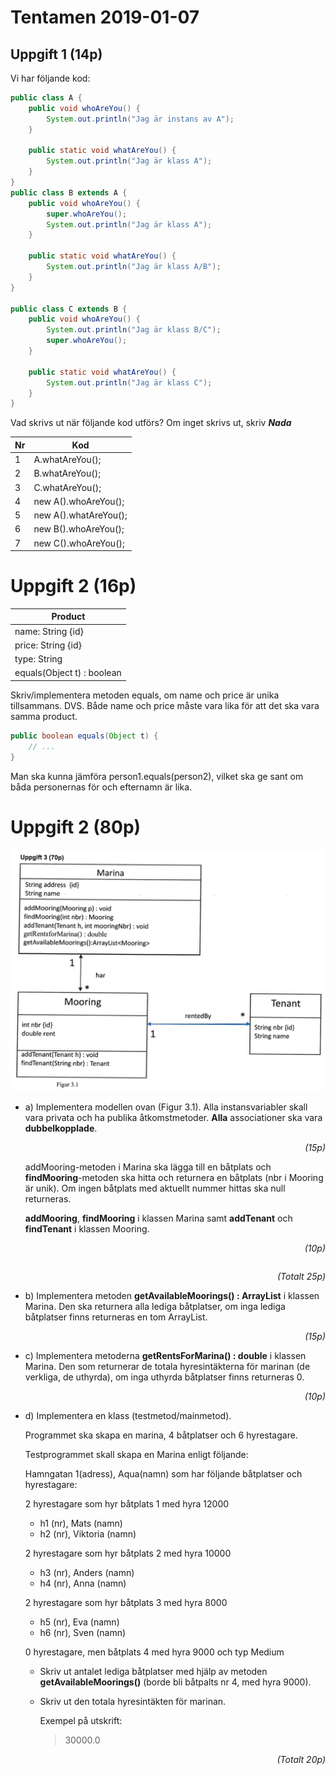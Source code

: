 # Tentamen 2019-01-07

## Uppgift 1 (14p)
Vi har följande kod:

```java
public class A {
    public void whoAreYou() {
        System.out.println("Jag är instans av A");
    }

    public static void whatAreYou() {
        System.out.println("Jag är klass A");
    }
}
public class B extends A {
    public void whoAreYou() {
        super.whoAreYou();
        System.out.println("Jag är klass A");
    }

    public static void whatAreYou() {
        System.out.println("Jag är klass A/B");
    }
}

public class C extends B {
    public void whoAreYou() {
        System.out.println("Jag är klass B/C");
        super.whoAreYou();
    }

    public static void whatAreYou() {
        System.out.println("Jag är klass C");
    }
}
```

Vad skrivs ut när följande kod utförs?
Om inget skrivs ut, skriv ***Nada***

| Nr | Kod                  |
|----|----------------------|
|  1 | A.whatAreYou();       |
|  2 | B.whatAreYou();       |
|  3 | C.whatAreYou();       |
|  4 | new A().whoAreYou();  |
|  5 | new A().whatAreYou(); |
|  6 | new B().whoAreYou();  |
|  7 | new C().whoAreYou();  |

 # Uppgift 2 (16p)

| Product                    |
|----------------------------|
| name:  String {id}         |
| price: String {id}         |
| type:  String              |
| equals(Object t) : boolean |

Skriv/implementera metoden equals, om name och price är unika tillsammans. DVS. Både name och price måste vara lika för att det ska vara samma product. 

```java
public boolean equals(Object t) {
    // ...
}
```

Man ska kunna jämföra person1.equals(person2), vilket ska ge sant om båda personernas för och efternamn är lika. 

 # Uppgift 2 (80p)

![](images/2019-01-07&#32;-&#32;Figure&#32;3.1.png)


* a) Implementera modellen ovan (Figur 3.1). Alla instansvariabler skall vara privata och ha publika åtkomstmetoder. **Alla** associationer ska vara **dubbelkopplade**. 

    <div style="text-align: right; font-style: italic">(15p)</div>

    addMooring-metoden i Marina ska lägga till en båtplats och **findMooring**-metoden ska hitta och returnera en båtplats (nbr i Mooring är unik). Om ingen båtplats med aktuellt nummer hittas ska null returneras. 

    **addMooring**, **findMooring** i klassen Marina samt **addTenant** och **findTenant** i klassen Mooring. 

    <div style="text-align: right; font-style: italic; margin-bottom: 2em;">(10p)</div>
    <div style="text-align: right; font-style: italic">(Totalt 25p)</div>

* b) Implementera metoden **getAvailableMoorings() : ArrayList<Mooring>** i klassen Marina. Den ska returnera alla lediga båtplatser, om inga lediga båtplatser finns returneras en tom ArrayList<Mooring>. 

<div style="text-align: right; font-style: italic">(15p)</div>

* c) Implementera metoderna **getRentsForMarina() : double** i klassen Marina. Den som returnerar de totala hyresintäkterna för marinan (de verkliga, de uthyrda), om inga uthyrda båtplatser finns returneras 0.

    <div style="text-align: right; font-style: italic">(10p)</div>

* d) Implementera en klass (testmetod/mainmetod).
    
    Programmet ska skapa en marina, 4 båtplatser och 6 hyrestagare.
    
    Testprogrammet skall skapa en Marina enligt följande:

    Hamngatan 1(adress), Aqua(namn) som har följande båtplatser och hyrestagare:

    2 hyrestagare som hyr båtplats 1 med hyra 12000
    - h1 (nr), Mats (namn)
    - h2 (nr), Viktoria (namn)

    2 hyrestagare som hyr båtplats 2 med hyra 10000
    - h3 (nr), Anders (namn)
    - h4 (nr), Anna (namn)

    2 hyrestagare som hyr båtplats 3 med hyra 8000
    - h5 (nr), Eva (namn)
    - h6 (nr), Sven (namn)
 
    0 hyrestagare, men båtplats 4 med hyra 9000 och typ Medium 

  * Skriv ut antalet lediga båtplatser med hjälp av metoden **getAvailableMoorings()** (borde bli båtpalts nr 4, med hyra 9000).

  * Skriv ut den totala hyresintäkten för marinan. 

    Exempel på utskrift: 

    > 30000.0

    <div style="text-align: right; font-style: italic">(Totalt 20p)</div>
